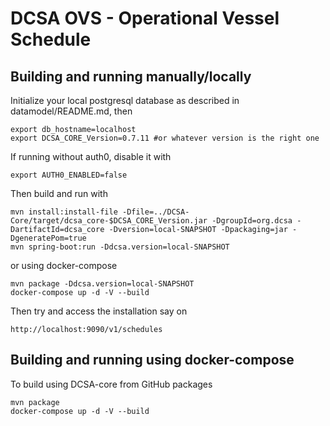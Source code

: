 # DCSA OVS - Operational Vessel Schedule

Building and running manually/locally
-------------------------------------

Initialize your local postgresql database as described in datamodel/README.md, then
```
export db_hostname=localhost
export DCSA_CORE_Version=0.7.11 #or whatever version is the right one
```
If running without auth0, disable it with
```
export AUTH0_ENABLED=false
```
Then build and run with
```
mvn install:install-file -Dfile=../DCSA-Core/target/dcsa_core-$DCSA_CORE_Version.jar -DgroupId=org.dcsa -DartifactId=dcsa_core -Dversion=local-SNAPSHOT -Dpackaging=jar -DgeneratePom=true
mvn spring-boot:run -Ddcsa.version=local-SNAPSHOT
```
or using docker-compose
```
mvn package -Ddcsa.version=local-SNAPSHOT
docker-compose up -d -V --build
```

Then try and access the installation say on
```
http://localhost:9090/v1/schedules
```

Building and running using docker-compose
-----------------------------------------
To build using DCSA-core from GitHub packages
```
mvn package
docker-compose up -d -V --build
```
